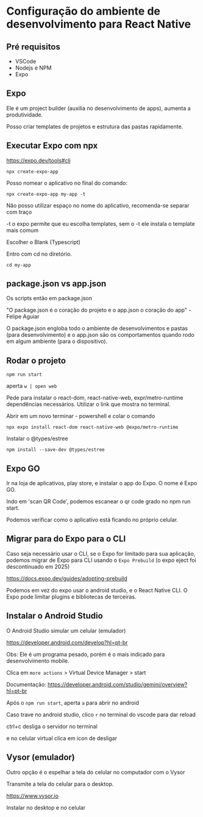 # Configuração do ambiente de desenvolvimento para React Native

## Pré requisitos

* VSCode
* Nodejs e NPM
* Expo

## Expo

Ele é um project builder (auxilia no desenvolvimento de apps), aumenta a produtividade.

Posso criar templates de projetos e estrutura das pastas rapidamente.

## Executar Expo com npx

https://expo.dev/tools#cli

`npx create-expo-app`

Posso nomear o aplicativo no final do comando:

`npx create-expo-app my-app -t`

Não posso utilizar espaço no nome do aplicativo, recomenda-se separar com traço

-t o expo permite que eu escolha templates, sem o -t ele instala o template mais comum

Escolher o Blank (Typescript)

Entro com cd no diretório.

`cd my-app`

## package.json vs app.json

Os scripts então em package.json

"O package.json é o coração do projeto e o app.json o coração do app" - Felipe Aguiar

O package.json engloba todo o ambiente de desenvolvimentos e pastas (para desenvolvimento) e o app.json são os comportamentos quando rodo em algum ambiente (para o dispositivo).

## Rodar o projeto

`npm run start`

aperta `w | open web`

Pede para instalar o react-dom, react-native-web, expr/metro-runtime dependências necessários. Utilizar o link que mostra no terminal.

Abrir em um novo terminar - powershell e colar o comando

`npx expo install react-dom react-native-web @expo/metro-runtime`

Instalar o @types/estree

`npm install --save-dev @types/estree`

## Expo GO

Ir na loja de aplicativos, play store, e instalar o app do Expo. O nome é Expo GO.

Indo em 'scan QR Code', podemos escanear o qr code grado no npm run start.

Podemos verificar como o aplicativo está ficando no próprio celular.

## Migrar para do Expo para o CLI

Caso seja necessário usar o CLI, se o Expo for limitado para sua aplicação, podemos migrar de Expo para CLI usando o `Expo Prebuild` (o expo eject foi descontinuado em 2025)

https://docs.expo.dev/guides/adopting-prebuild 

Podemos em vez do expo usar o android studio, e o React Native CLI. O Expo pode limitar plugins e bibliotecas de terceiras.

## Instalar o Android Studio

O Android Studio simular um celular (emulador)

https://developer.android.com/develop?hl=pt-br

Obs: Ele é um programa pesado, porém é o mais indicado para desenvolvimento mobile.

Clica em `more actions` > Virtual Device Manager > start

Documentação: https://developer.android.com/studio/gemini/overview?hl=pt-br

Após o `npm run start`, aperta `a` para abrir no android

Caso trave no android studio, clico `r` no terminal do vscode para dar reload

ctrl+c desliga o servidor no terminal

e no celular virtual clica em icon de desligar

## Vysor (emulador)

Outro opção é o espelhar a tela do celular no computador com o Vysor

Transmite a tela do celular para o desktop.

https://www.vysor.io 

Instalar no desktop e no celular

